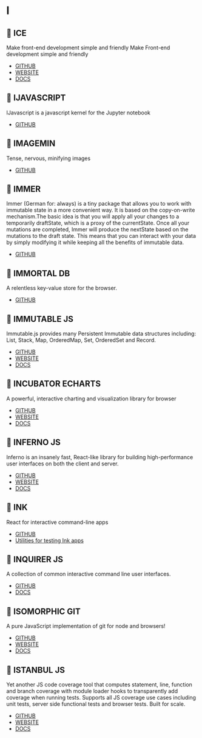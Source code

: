 # I

## :rocket: ICE

Make front-end development simple and friendly Make Front-end development simple and friendly

* [GITHUB](https://github.com/alibaba/ice)
* [WEBSITE](https://ice.work/)
* [DOCS](https://ice.work/docs/about)

## :rocket: IJAVASCRIPT

IJavascript is a javascript kernel for the Jupyter notebook

* [GITHUB](https://github.com/n-riesco/ijavascript)

## :rocket: IMAGEMIN

Tense, nervous, minifying images

* [GITHUB](https://github.com/imagemin/imagemin)

## :rocket: IMMER

Immer (German for: always) is a tiny package that allows you to work with immutable state in a more convenient way. It is based on the copy-on-write mechanism.The basic idea is that you will apply all your changes to a temporarily draftState, which is a proxy of the currentState. Once all your mutations are completed, Immer will produce the nextState based on the mutations to the draft state. This means that you can interact with your data by simply modifying it while keeping all the benefits of immutable data.

* [GITHUB](https://github.com/mweststrate/immer)

## :rocket: IMMORTAL DB

A relentless key-value store for the browser.

* [GITHUB](https://github.com/gruns/ImmortalDB)

## :rocket: IMMUTABLE JS

Immutable.js provides many Persistent Immutable data structures including: List, Stack, Map, OrderedMap, Set, OrderedSet and Record.

* [GITHUB](https://github.com/facebook/immutable-js/)
* [WEBSITE](https://facebook.github.io/immutable-js/)
* [DOCS](https://facebook.github.io/immutable-js/docs/#/)

## :rocket: INCUBATOR ECHARTS

A powerful, interactive charting and visualization library for browser

* [GITHUB](https://github.com/apache/incubator-echarts)
* [WEBSITE](https://echarts.apache.org/en/index.html)
* [DOCS](https://echarts.apache.org/en/tutorial.html#Get%20Started%20with%20ECharts%20in%205%20minutes)

## :rocket: INFERNO JS

Inferno is an insanely fast, React-like library for building high-performance user interfaces on both the client and server.

* [GITHUB](https://github.com/infernojs/inferno)
* [WEBSITE](https://infernojs.org/)
* [DOCS](https://infernojs.org/docs/guides/getting-started)

## :rocket: INK

React for interactive command-line apps

* [GITHUB](https://github.com/vadimdemedes/ink)
* [Utilities for testing Ink apps](https://github.com/vadimdemedes/ink-testing-library)

## :rocket: INQUIRER JS

A collection of common interactive command line user interfaces.

* [GITHUB](https://github.com/SBoudrias/Inquirer.js)
* [DOCS](https://github.com/SBoudrias/Inquirer.js#documentation)

## :rocket: ISOMORPHIC GIT

A pure JavaScript implementation of git for node and browsers!

* [GITHUB](https://github.com/isomorphic-git/isomorphic-git)
* [WEBSITE](https://isomorphic-git.org/)
* [DOCS](https://isomorphic-git.org/docs/en/alphabetic)

## :rocket: ISTANBUL JS

Yet another JS code coverage tool that computes statement, line, function and branch coverage with module loader hooks to transparently add coverage when running tests. Supports all JS coverage use cases including unit tests, server side functional tests and browser tests. Built for scale.

* [GITHUB](https://github.com/istanbuljs/istanbuljs)
* [WEBSITE](https://istanbul.js.org/)
* [DOCS](https://istanbul.js.org/docs/tutorials/)
